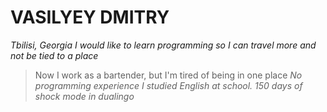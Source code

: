 # VASILYEY DMITRY
*Tbilisi, Georgia*
*I would like to learn programming so I can travel more and not be tied to a place*
 >Now I work as a bartender, but I'm tired of being in one place
*No programming experience*
*I studied English at school. 150 days of shock mode in dualingo*
